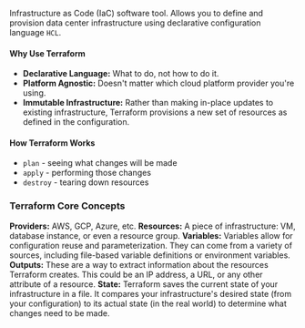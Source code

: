 Infrastructure as Code (IaC) software tool. Allows you to define and provision data center infrastructure using declarative configuration language `HCL`.

#### Why Use Terraform
- **Declarative Language:** What to do, not how to do it.
- **Platform Agnostic:** Doesn't matter which cloud platform provider you're using.
- **Immutable Infrastructure:** Rather than making in-place updates to existing infrastructure, Terraform provisions a new set of resources as defined in the configuration.

#### How Terraform Works
- `plan` - seeing what changes will be made
- `apply` - performing those changes
- `destroy` - tearing down resources

### Terraform Core Concepts
**Providers:** AWS, GCP, Azure, etc.
**Resources:** A piece of infrastructure: VM, database instance, or even a resource group.
**Variables:** Variables allow for configuration reuse and parameterization. They can come from a variety of sources, including file-based variable definitions or environment variables.
**Outputs:** These are a way to extract information about the resources Terraform creates. This could be an IP address, a URL, or any other attribute of a resource.
**State:** Terraform saves the current state of your infrastructure in a file. It compares your infrastructure's desired state (from your configuration) to its actual state (in the real world) to determine what changes need to be made.